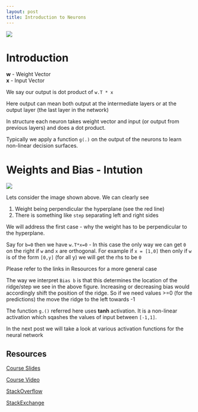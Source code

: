 ```yaml
---
layout: post
title: Introduction to Neurons
---
```

<img src="{{site.baseurl}}/images/1_overview.png">

# Introduction

**w** - Weight Vector <br>
**x** - Input Vector

We say our output is dot product of `w.T * x`

Here output can mean both output at the intermediate layers or at the output layer (the last layer in the network)

In structure each neuron takes weight vector and input (or output from previous layers) and does a dot product.

Typically we apply a function `g(.)` on the output of the neurons to learn non-linear decision surfaces.

# Weights and Bias - Intution

<img src="{{site.baseurl}}/images/2_weight_intution.png">

Lets consider the image shown above. We can clearly see
1. Weight being perpendicular the hyperplane (see the red line)
2. There is something like `step` separating left and right sides

We will address the first case - why the weight has to be perpendicular to the hyperplane.

Say for `b=0` then we have `w.T*x=0` - In this case the only way we can get `0` on the right if `w` and `x` are orthogonal. For example if `x = [1,0]` then only if `w` is of the form `[0,y]` (for all y) we will get the rhs to be `0`

Please refer to the links in Resources for a more general case

The way we interpret `Bias b` is that this determines the location of the ridge/step we see in the above figure. Increasing or decreasing bias would accordingly shift the position of the ridge. So if we need values >=0 (for the predictions) the move the ridge to the left towards -1

The function `g.()` referred here uses **tanh** activation. It is a non-linear activation which sqashes the values of input between `[-1,1]`.

In the next post we will take a look at various activation functions for the neural network

## Resources

[Course Slides](http://info.usherbrooke.ca/hlarochelle/ift725/1_01_artificial_neuron.pdf)

[Course Video](https://www.youtube.com/watch?v=SGZ6BttHMPw&list=PL6Xpj9I5qXYEcOhn7TqghAJ6NAPrNmUBH)

[StackOverflow](https://stackoverflow.com/questions/10177330/why-is-weight-vector-orthogonal-to-decision-plane-in-neural-networks/10357067#10357067)

[StackExchange](https://datascience.stackexchange.com/questions/6054/in-svm-algorithm-why-vector-w-is-orthogonal-to-the-separating-hyperplane)
